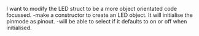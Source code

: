 I want to modify the LED struct to be a more object orientated code focussed.
  -make a constructor to create an LED object.  It will initialise the pinmode as pinout.
  -will be able to select if it defaults to on or off when initialised.
  
